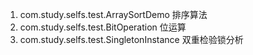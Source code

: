 1. com.study.selfs.test.ArraySortDemo  排序算法
2. com.study.selfs.test.BitOperation 位运算
3. com.study.selfs.test.SingletonInstance 双重检验锁分析